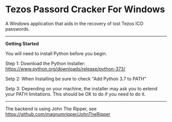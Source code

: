 # Tezos Passord Cracker For Windows
A Windows application that aids in the recovery of lost Tezos ICO passwords. 

---
<b>Getting Started</b>

You will need to install Python before you begin.

Step 1: Download the Python Installer: https://www.python.org/downloads/release/python-373/

Setp 2: When Installing be sure to check "Add Python 3.7 to PATH"

Setp 3: Depending on your machine, the installer may ask you to extend your PATH limitations. This should be OK to do if you need to do it.

---

The backend is using John The Ripper, see https://github.com/magnumripper/JohnTheRipper
